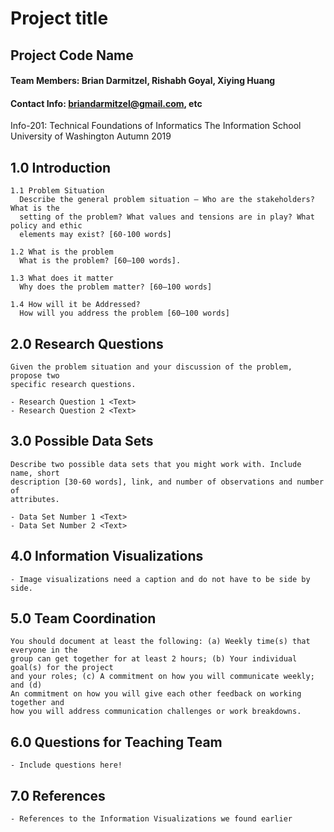 # Project title

## Project Code Name

#### Team Members: Brian Darmitzel, Rishabh Goyal, Xiying Huang
#### Contact Info: briandarmitzel@gmail.com, etc

Info-201: Technical Foundations of Informatics
The Information School
University of Washington
Autumn 2019

## 1.0 Introduction
    1.1 Problem Situation
      Describe the general problem situation – Who are the stakeholders? What is the
      setting of the problem? What values and tensions are in play? What policy and ethic
      elements may exist? [60-100 words]

    1.2 What is the problem
      What is the problem? [60–100 words].

    1.3 What does it matter
      Why does the problem matter? [60–100 words]

    1.4 How will it be Addressed?
      How will you address the problem [60–100 words]

## 2.0 Research Questions
    Given the problem situation and your discussion of the problem, propose two
    specific research questions.

    - Research Question 1 <Text>
    - Research Question 2 <Text>

## 3.0 Possible Data Sets
    Describe two possible data sets that you might work with. Include name, short
    description [30-60 words], link, and number of observations and number of
    attributes.

    - Data Set Number 1 <Text>
    - Data Set Number 2 <Text>

## 4.0 Information Visualizations
    - Image visualizations need a caption and do not have to be side by side.

## 5.0 Team Coordination
    You should document at least the following: (a) Weekly time(s) that everyone in the
    group can get together for at least 2 hours; (b) Your individual goal(s) for the project
    and your roles; (c) A commitment on how you will communicate weekly; and (d)
    An commitment on how you will give each other feedback on working together and
    how you will address communication challenges or work breakdowns.

## 6.0 Questions for Teaching Team
    - Include questions here!

## 7.0 References
    - References to the Information Visualizations we found earlier
